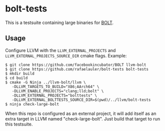 # bolt-tests

This is a testsuite containing large binaries for [BOLT](https://github.com/facebookincubator/BOLT).

## Usage

Configure LLVM with the `LLVM_EXTERNAL_PROJECTS` and
`LLVM_EXTERNAL_PROJECTS_SOURCE_DIR` cmake flags. Example:

```
$ git clone https://github.com/facebookincubator/BOLT llvm-bolt
$ git clone https://github.com/rafaelauler/bolt-tests bolt-tests
$ mkdir build
$ cd build
$ cmake -G Ninja ../llvm-bolt/llvm \
   -DLLVM_TARGETS_TO_BUILD="X86;AArch64" \
   -DLLVM_ENABLE_PROJECTS="clang;lld;bolt" \
   -DLLVM_EXTERNAL_PROJECTS="bolttests" \
   -DLLVM_EXTERNAL_BOLTTESTS_SOURCE_DIR=$(pwd)/../llvm/bolt-tests
$ ninja check-large-bolt
```

When this repo is configured as an external project, it will add itself as an extra target in LLVM named "check-large-bolt". Just build that target to run this testsuite.
